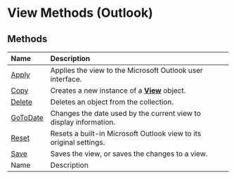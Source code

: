 
# View Methods (Outlook)

## Methods



|**Name**|**Description**|
|:-----|:-----|
| [Apply](b121d1ce-24b7-4ace-8369-42e5c7becd0a.md)|Applies the view to the Microsoft Outlook user interface.|
| [Copy](dfa82ef6-94f1-5c7d-eea5-600f992992d3.md)|Creates a new instance of a  **[View](41c8d149-9912-1685-4c8b-3c849cc6f1ed.md)** object.|
| [Delete](6d332021-6e93-7665-2a5b-526c927621de.md)|Deletes an object from the collection.|
| [GoToDate](5ad66fcc-fcdf-9a48-a8e1-669dd294967b.md)|Changes the date used by the current view to display information.|
| [Reset](fb909688-309d-0a70-0b67-0f1793f6a27d.md)|Resets a built-in Microsoft Outlook view to its original settings.|
| [Save](effc4046-2e9c-3898-e37f-c4de817ddde7.md)|Saves the view, or saves the changes to a view.|
|Name|Description|
